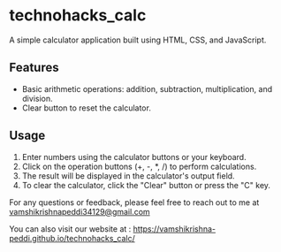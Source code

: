 # technohacks_calc
A simple calculator application built using HTML, CSS, and JavaScript.

## Features
- Basic arithmetic operations: addition, subtraction, multiplication, and division.
- Clear button to reset the calculator.


## Usage

1. Enter numbers using the calculator buttons or your keyboard.
2. Click on the operation buttons (+, -, *, /) to perform calculations.
3. The result will be displayed in the calculator's output field.
4. To clear the calculator, click the "Clear" button or press the "C" key.

For any questions or feedback, please feel free to reach out to me at vamshikrishnapeddi34129@gmail.com

You can also visit our website at : https://vamshikrishna-peddi.github.io/technohacks_calc/


